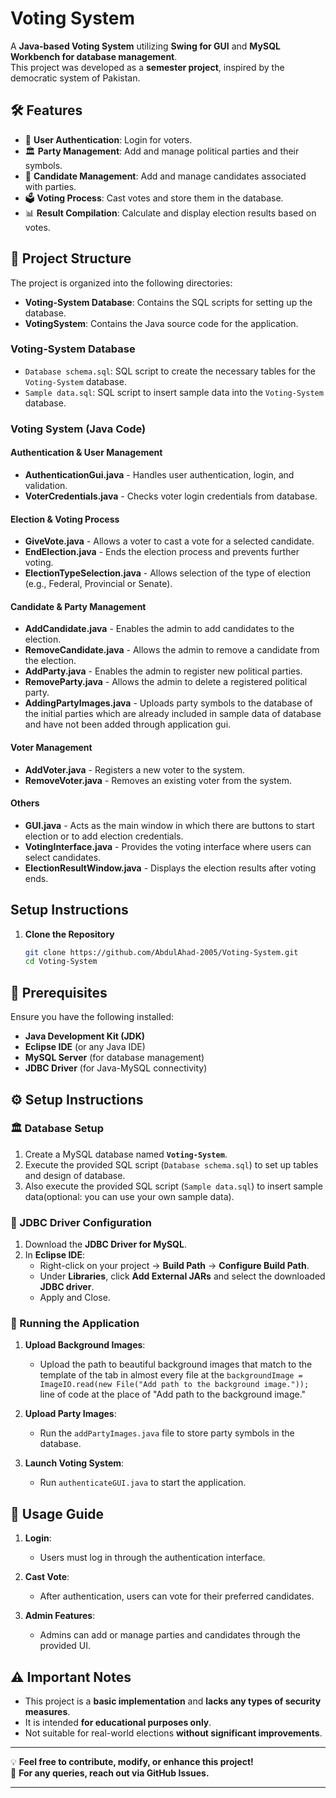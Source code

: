 # Voting System

A **Java-based Voting System** utilizing **Swing for GUI** and **MySQL Workbench for database management**.  
This project was developed as a **semester project**, inspired by the democratic system of Pakistan.

## 🛠 Features

- 🔐 **User Authentication**: Login for voters.
- 🏛 **Party Management**: Add and manage political parties and their symbols.
- 🏅 **Candidate Management**: Add and manage candidates associated with parties.
- 🗳 **Voting Process**: Cast votes and store them in the database.
- 📊 **Result Compilation**: Calculate and display election results based on votes.

## 📂 Project Structure

The project is organized into the following directories:

- **Voting-System Database**: Contains the SQL scripts for setting up the database.
- **VotingSystem**: Contains the Java source code for the application.

### Voting-System Database

- `Database schema.sql`: SQL script to create the necessary tables for the `Voting-System` database.
- `Sample data.sql`: SQL script to insert sample data into the `Voting-System` database.

### Voting System (Java Code)
#### Authentication & User Management
- **AuthenticationGui.java** - Handles user authentication, login, and validation.
- **VoterCredentials.java** - Checks voter login credentials from database.

#### Election & Voting Process
- **GiveVote.java** - Allows a voter to cast a vote for a selected candidate.
- **EndElection.java** - Ends the election process and prevents further voting.
- **ElectionTypeSelection.java** - Allows selection of the type of election (e.g., Federal, Provincial or Senate).

#### Candidate & Party Management
- **AddCandidate.java** - Enables the admin to add candidates to the election.
- **RemoveCandidate.java** - Allows the admin to remove a candidate from the election.
- **AddParty.java** - Enables the admin to register new political parties.
- **RemoveParty.java** - Allows the admin to delete a registered political party.
- **AddingPartyImages.java** - Uploads party symbols to the database of the initial parties which are already included in sample data of database and have not been added through application gui.

#### Voter Management
- **AddVoter.java** - Registers a new voter to the system.
- **RemoveVoter.java** - Removes an existing voter from the system.

#### Others
- **GUI.java** - Acts as the main window in which there are buttons to start election or to add election credentials.
- **VotingInterface.java** - Provides the voting interface where users can select candidates.
- **ElectionResultWindow.java** - Displays the election results after voting ends.

## Setup Instructions
1. **Clone the Repository**
   ```sh
   git clone https://github.com/AbdulAhad-2005/Voting-System.git
   cd Voting-System

## 📌 Prerequisites

Ensure you have the following installed:

- **Java Development Kit (JDK)**
- **Eclipse IDE** (or any Java IDE)
- **MySQL Server** (for database management)
- **JDBC Driver** (for Java-MySQL connectivity)

## ⚙️ Setup Instructions

### 🏛 Database Setup

1. Create a MySQL database named **`Voting-System`**.
2. Execute the provided SQL script (`Database schema.sql`) to set up tables and design of database.
3. Also execute the provided SQL script (`Sample data.sql`) to insert sample data(optional: you can use your own sample data).

### 🔗 JDBC Driver Configuration

1. Download the **JDBC Driver for MySQL**.
2. In **Eclipse IDE**:
   - Right-click on your project → **Build Path** → **Configure Build Path**.
   - Under **Libraries**, click **Add External JARs** and select the downloaded **JDBC driver**.
   - Apply and Close.

### 🚀 Running the Application
1. **Upload Background Images**:
   - Upload the path to beautiful background images that match to the template of the tab in almost every file at the
   ```backgroundImage = ImageIO.read(new File("Add path to the background image."));```
   line of code at the place of "Add path to the background image."
   
2. **Upload Party Images**:
   - Run the `addPartyImages.java` file to store party symbols in the database.

3. **Launch Voting System**:
   - Run `authenticateGUI.java` to start the application.

## 📖 Usage Guide

1. **Login**:
   - Users must log in through the authentication interface.

2. **Cast Vote**:
   - After authentication, users can vote for their preferred candidates.

3. **Admin Features**:
   - Admins can add or manage parties and candidates through the provided UI.

## ⚠️ Important Notes

- This project is a **basic implementation** and **lacks any types of security measures**.
- It is intended **for educational purposes only**.
- Not suitable for real-world elections **without significant improvements**.

---

💡 **Feel free to contribute, modify, or enhance this project!**  
📩 **For any queries, reach out via GitHub Issues.**  

---
